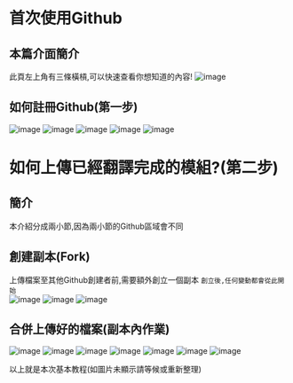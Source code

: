 #  首次使用Github
## 本篇介面簡介
此頁左上角有三條橫槓,可以快速查看你想知道的內容!
![image](https://user-images.githubusercontent.com/75469306/211250030-a9d96cb9-7ad4-48b5-ab46-212b928abcff.png)
## 如何註冊Github(第一步)
![image](https://user-images.githubusercontent.com/75469306/211249607-508d2cb6-b261-40c0-865b-f230ee00fd16.jpg)
![image](https://user-images.githubusercontent.com/75469306/211249610-f2ab4065-d0f6-44ff-a7c3-947e32897577.jpg)
![image](https://user-images.githubusercontent.com/75469306/211249614-611b17a1-b88f-4092-9c42-c5eb6403a1ff.jpg)
![image](https://user-images.githubusercontent.com/75469306/211249617-9887382a-3ded-43c2-bd80-d650aa3d48a5.jpg)
![image](https://user-images.githubusercontent.com/75469306/211249604-fbf0eced-f59d-4909-b690-87b604031049.jpg)
# 如何上傳已經翻譯完成的模組?(第二步)
## 簡介
本介紹分成兩小節,因為兩小節的Github區域會不同
## 創建副本(Fork)
上傳檔案至其他Github創建者前,需要額外創立一個副本 
`創立後,任何變動都會從此開始`  
![image](https://user-images.githubusercontent.com/75469306/211308829-35915f15-e126-4aa1-9fb0-8a9baa665855.jpg)
![image](https://user-images.githubusercontent.com/75469306/211308839-7a5a40b4-4df3-4723-831d-e2f7d27b6cc2.jpg)
![image](https://user-images.githubusercontent.com/75469306/211308846-4803aaad-28a0-4ae9-ba30-f50b857823fb.jpg)
## 合併上傳好的檔案(副本內作業)  
![image](https://user-images.githubusercontent.com/75469306/211308853-c726cda8-caf7-4c46-98ac-84533b58465a.jpg)
![image](https://user-images.githubusercontent.com/75469306/211308859-dc58cd2c-b4fe-4475-b52b-10ee34429032.jpg)
![image](https://user-images.githubusercontent.com/75469306/211308867-2ab6e986-b0c7-4fb0-9212-6d01c39e9aaa.jpg)
![image](https://user-images.githubusercontent.com/75469306/211308874-f76ca6f6-381b-40b8-b068-2e032d34e969.jpg)
![image](https://user-images.githubusercontent.com/75469306/211308879-d211333d-3ff6-4ea1-ac45-20a0fbce9166.jpg)
![image](https://user-images.githubusercontent.com/75469306/211308888-a5299eff-8d2b-4698-a4ae-5cf7ac71d3db.jpg)
![image](https://user-images.githubusercontent.com/75469306/211308893-1dfa9a4b-1dde-4383-ad42-53ec069358ec.jpg)  

以上就是本次基本教程(如圖片未顯示請等候或重新整理)
